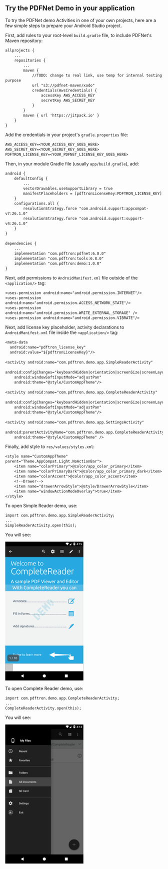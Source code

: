 ## Try the PDFNet Demo in your application

To try the PDFNet demo Activities in one of your own projects, here are a few simple steps to prepare your Android Studio project.

First, add rules to your root-level `build.gradle` file, to include PDFNet's Maven repository:

```
allprojects {
    ...
    repositories {
        ...
        maven {
            //TODO: change to real link, use temp for internal testing purpose
            url "s3://pdfnet-maven/xodo"
            credentials(AwsCredentials) {
                accessKey AWS_ACCESS_KEY
                secretKey AWS_SECRET_KEY
            }
        }
        maven { url 'https://jitpack.io' }
    }
}
```

Add the credentials in your project's `gradle.properties` file:

```
AWS_ACCESS_KEY=<YOUR_ACCESS_KEY_GOES_HERE>
AWS_SECRET_KEY=<YOUR_SECRET_KEY_GOES_HERE>
PDFTRON_LICENSE_KEY=<YOUR_PDFNET_LICENSE_KEY_GOES_HERE>
```

Then, in your module Gradle file (usually `app/build.gradle`), add:

```
android {
    defaultConfig {
        ...
        vectorDrawables.useSupportLibrary = true
        manifestPlaceholders = [pdftronLicenseKey:PDFTRON_LICENSE_KEY]
    }
    configurations.all {
        resolutionStrategy.force "com.android.support:appcompat-v7:26.1.0"
        resolutionStrategy.force "com.android.support:support-v4:26.1.0"
    }
}

dependencies {
    ...
    implementation "com.pdftron:pdfnet:6.8.0"
    implementation "com.pdftron:tools:6.8.0"
    implementation "com.pdftron:demo:1.0.0"
}
```

Next, add permissions to `AndroidManifest.xml` file outside of the `<application/>` tag:

```
<uses-permission android:name="android.permission.INTERNET"/>
<uses-permission android:name="android.permission.ACCESS_NETWORK_STATE"/>
<uses-permission android:name="android.permission.WRITE_EXTERNAL_STORAGE" />
<uses-permission android:name="android.permission.VIBRATE"/>

```

Next, add license key placeholder, activity declarations to `AndroidManifest.xml` file inside the `<application/>` tag:

```
<meta-data
  android:name="pdftron_license_key"
  android:value="${pdftronLicenseKey}"/>

<activity android:name="com.pdftron.demo.app.SimpleReaderActivity"
    android:configChanges="keyboardHidden|orientation|screenSize|screenLayout|smallestScreenSize"
    android:windowSoftInputMode="adjustPan"
    android:theme="@style/CustomAppTheme"/>

<activity android:name="com.pdftron.demo.app.CompleteReaderActivity"
    android:configChanges="keyboardHidden|orientation|screenSize|screenLayout|smallestScreenSize"
    android:windowSoftInputMode="adjustPan"
    android:theme="@style/CustomAppTheme"/>

<activity android:name="com.pdftron.demo.app.SettingsActivity"
    android:parentActivityName="com.pdftron.demo.app.CompleteReaderActivity"
    android:theme="@style/CustomAppTheme" />

```

Finally, add style to `res/values/styles.xml`:

```
<style name="CustomAppTheme" parent="Theme.AppCompat.Light.NoActionBar">
    <item name="colorPrimary">@color/app_color_primary</item>
    <item name="colorPrimaryDark">@color/app_color_primary_dark</item>
    <item name="colorAccent">@color/app_color_accent</item>
    <!--Drawer-->
    <item name="drawerArrowStyle">@style/DrawerArrowStyle</item>
    <item name="windowActionModeOverlay">true</item>
</style>
```

To open Simple Reader demo, use:
```
import com.pdftron.demo.app.SimpleReaderActivity;
...
SimpleReaderActivity.open(this);
```

You will see:

<img src="./img/simple_reader_demo.png" width="250">

To open Complete Reader demo, use:
```
import com.pdftron.demo.app.CompleteReaderActivity;
...
CompleteReaderActivity.open(this);
```

You will see:

<img src="./img/complete_reader_demo.png" width="250">